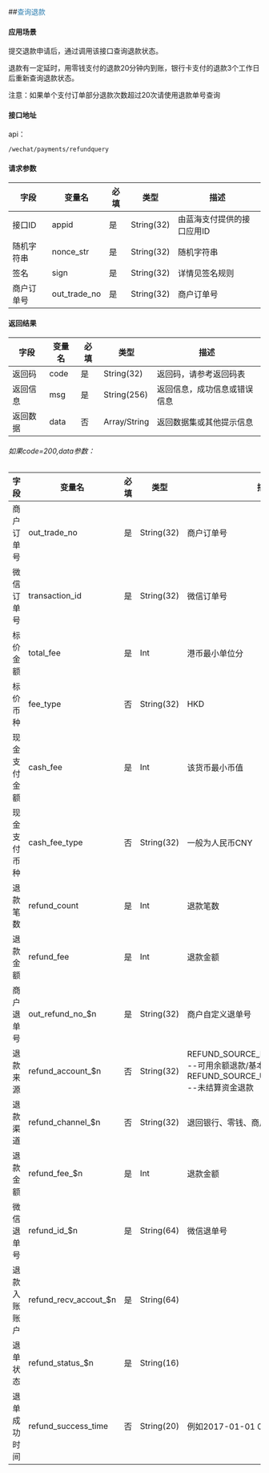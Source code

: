 ##<span style="color:#2b7db0">查询退款</span>

#### 应用场景

提交退款申请后，通过调用该接口查询退款状态。

退款有一定延时，用零钱支付的退款20分钟内到账，银行卡支付的退款3个工作日后重新查询退款状态。  

注意：如果单个支付订单部分退款次数超过20次请使用退款单号查询  
  
#### 接口地址

api：

```
/wechat/payments/refundquery
```

#### 请求参数
字段|变量名|必填|类型|描述
----|----|----|----|----
接口ID|appid|是|String(32)|由蓝海支付提供的接口应用ID
随机字符串|nonce_str|是|String(32)|随机字符串
签名|sign|是|String(32)|详情见签名规则
商户订单号|out\_trade_no|是|String(32)|商户订单号

#### 返回结果
字段|变量名|必填|类型|描述
----|----|----|----|----
返回码|code|是|String(32)|返回码，请参考返回码表
返回信息|msg|是|String(256)|返回信息，成功信息或错误信息
返回数据|data|否|Array/String|返回数据集或其他提示信息
  
###### 如果code=200,data参数：  
字段|变量名|必填|类型|描述
----|----|----|----|----
商户订单号|out\_trade\_no|是|String(32)|商户订单号
微信订单号|transaction_id|是|String(32)|微信订单号
标价金额|total_fee|是|Int|港币最小单位分
标价币种|fee_type|否|String(32)|HKD
现金支付金额|cash_fee|是|Int|该货币最小币值
现金支付币种|cash\_fee_type|否|String(32)|一般为人民币CNY
退款笔数|refund_count|是|Int|退款笔数
退款金额|refund_fee|是|Int|退款金额
商户退单号|out\_refund_no\_$n|是|String(32)|商户自定义退单号
退款来源|refund\_account\_$n|否|String(32)|REFUND_SOURCE_RECHARGE_FUNDS---可用余额退款/基本账户、REFUND_SOURCE_UNSETTLED_FUNDS---未结算资金退款
退款渠道|refund\_channel_$n|否|String(32)|退回银行、零钱、商户
退款金额|refund\_fee_$n|是|Int|退款金额
微信退单号|refund_id\_$n|是|String(64)|微信退单号
退款入账账户|refund\_recv_accout\_$n|是|String(64)|
退单状态|refund\_status\_$n|是|String(16)|
退单成功时间|refund\_success_time|否|String(20)|例如2017-01-01 08:00:00






